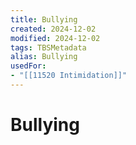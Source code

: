 ```yaml
---
title: Bullying
created: 2024-12-02
modified: 2024-12-02
tags: TBSMetadata
alias: Bullying
usedFor:
- "[[11520 Intimidation]]"
---
```

# Bullying
